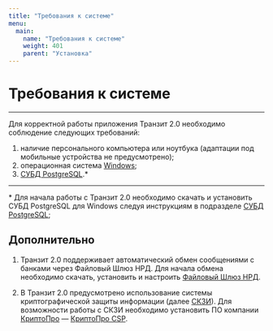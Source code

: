 ```yaml
---
title: "Требования к системе"
menu:
  main:
    name: "Требования к системе"
    weight: 401
    parent: "Установка"
---
```


# Требования к системе
---


Для корректной работы приложения Транзит 2.0 необходимо соблюдение следующих требований:

1. наличие персонального компьютера или ноутбука (адаптации под мобильные устройства не предусмотрено);
2. операционная система [Windows](/terms/index.html#a-namesosa-операционные-системы-windows-серверные);
3. [СУБД PostgreSQL](/terms/index.html#a-namepsqla-postgresql).*

---

\* Для начала работы с Транзит 2.0 необходимо скачать и установить СУБД PostgreSQL для Windows следуя инструкциям в подразделе [СУБД PostgreSQL](/parts/postgresql/index.html/);

## Дополнительно

1. Транзит 2.0 поддерживает автоматический обмен сообщениями с банками через Файловый Шлюз НРД. Для начала обмена необходимо скачать, установить и настроить [Файловый Шлюз НРД](https://www.nsd.ru/ru/workflow/system/programs/#index.php?36=963).

2. В Транзит 2.0 предусмотрено использование системы криптографической защиты информации (далее [СКЗИ](/terms/index.html#a-namecpia-cредства-криптографической-защиты-информации-скзи)). Для возможности работы с СКЗИ необходимо установить ПО компании [КриптоПро](/terms/index.html#a-namecryptoproa-криптопро) — [КриптоПро CSP](/terms/index.html#a-namecryptoprovidercryptoproa-криптопровайдер-криптопро-csp).
